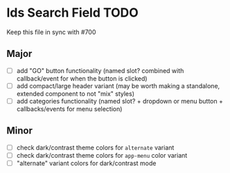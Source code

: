 # Ids Search Field TODO

Keep this file in sync with #700

## Major

- [ ] add "GO" button functionality (named slot? combined with callback/event for when the button is clicked)
- [ ] add compact/large header variant (may be worth making a standalone, extended component to not "mix" styles)
- [ ] add categories functionality (named slot? + dropdown or menu button + callbacks/events for menu selection)

## Minor

- [ ] check dark/contrast theme colors for `alternate` variant
- [ ] check dark/contrast theme colors for `app-menu` color variant
- [ ] "alternate" variant colors for dark/contrast mode
